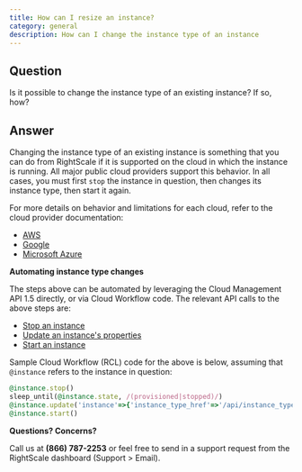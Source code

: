 ```yaml
---
title: How can I resize an instance?
category: general
description: How can I change the instance type of an instance
---
```


## Question

Is it possible to change the instance type of an existing instance? If so, how?

## Answer

Changing the instance type of an existing instance is something that you can do from RightScale if it is supported on the cloud in which the instance is running. All major public cloud providers support this behavior. In all cases, you must first `stop` the instance in question, then changes its instance type, then start it again. 

For more details on behavior and limitations for each cloud, refer to the cloud provider documentation:
* [AWS](https://docs.aws.amazon.com/AWSEC2/latest/UserGuide/ec2-instance-resize.html)
* [Google](https://cloud.google.com/compute/docs/instances/changing-machine-type-of-stopped-instance)
* <a nocheck href="https://azure.microsoft.com/en-us/blog/resize-virtual-machines/">Microsoft Azure</a>

**Automating instance type changes**

The steps above can be automated by leveraging the Cloud Management API 1.5 directly, or via Cloud Workflow code. The relevant API calls to the above steps are:
* [Stop an instance](https://reference.rightscale.com/api1.5/resources/ResourceInstances.html#stop)
* [Update an instance's properties](https://reference.rightscale.com/api1.5/resources/ResourceInstances.html#update)
* [Start an instance](https://reference.rightscale.com/api1.5/resources/ResourceInstances.html#start)

Sample Cloud Workflow (RCL) code for the above is below, assuming that `@instance` refers to the instance in question:
~~~ ruby
@instance.stop()
sleep_until(@instance.state, /(provisioned|stopped)/)
@instance.update('instance'=>{'instance_type_href'=>'/api/instance_types/1234'})
@instance.start()
~~~

**Questions? Concerns?**

Call us at **(866) 787-2253** or feel free to send in a support request from the RightScale dashboard (Support > Email).

